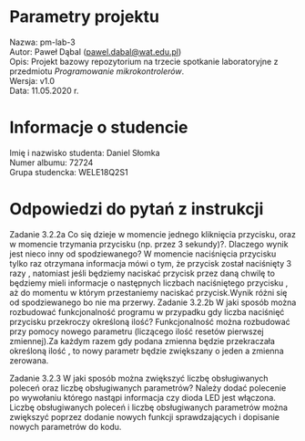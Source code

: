 # Parametry projektu

Nazwa: pm-lab-3  
Autor: Paweł Dąbal (pawel.dabal@wat.edu.pl)  
Opis: Projekt bazowy repozytorium na trzecie spotkanie laboratoryjne z przedmiotu _Programowanie mikrokontrolerów_.  
Wersja: v1.0  
Data: 11.05.2020 r.

# Informacje o studencie

Imię i nazwisko studenta: Daniel Słomka  
Numer albumu: 72724  
Grupa studencka: WELE18Q2S1

# Odpowiedzi do pytań z instrukcji
Zadanie 3.2.2a
 Co się dzieje w momencie jednego kliknięcia przycisku, oraz w momencie trzymania przycisku (np. przez 3 sekundy)?. Dlaczego wynik jest nieco inny od spodziewanego?
 W momencie naciśnięcia przycisku tylko raz otrzymana informacja mówi o tym, że przycisk został naciśnięty 3 razy , natomiast jeśli będziemy naciskać przycisk przez daną chwilę to będziemy mieli informacje o następnych liczbach naciśniętego przycisku , aż do momentu w którym przestaniemy naciskać przycisk.Wynik różni się od spodziewanego bo nie ma przerwy.
Zadanie 3.2.2b
 W jaki sposób można rozbudować funkcjonalność programu w przypadku gdy liczba naciśnięć przycisku przekroczy określoną ilość? 
 Funkcjonalność można rozbudować przy pomocy nowego parametru (liczącego ilość resetów pierwszej zmiennej).Za każdym razem gdy podana zmienna będzie przekraczała określoną ilość , to nowy parametr będzie zwiększany o jeden a zmienna zerowana.

 Zadanie 3.2.3
  W jaki sposób można zwiększyć liczbę obsługiwanych poleceń oraz liczbę obsługiwanych parametrów? Należy dodać polecenie po wywołaniu którego nastąpi informacja czy dioda LED jest włączona.
Liczbę obsługiwanych poleceń i liczbę obsługiwanych parametrów można zwiększyć poprzez dodanie nowych funkcji sprawdzających i dopisanie nowych parametrów do kodu.





